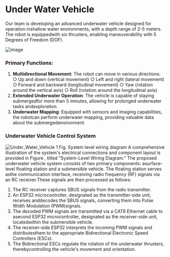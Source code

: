 # Under Water Vehicle 
Our team is developing an advanced underwater vehicle designed for operation inshallow water environments, with a depth range of 2-5 meters. The robot is equippedwith six thrusters, enabling maneuverability with 5 Degrees of Freedom (DOF).

![image](https://github.com/user-attachments/assets/d058e469-873a-4238-8e82-6f5734f3a49f)

### Primary Functions:
1. **Multidirectional Movement**: The robot can move in various directions:
○ Up and down (vertical movement)
○ Left and right (lateral movement)
○ Forward and backward (longitudinal movement)
○ Yaw (rotation around the vertical axis)
○ Roll (rotation around the longitudinal axis)
2. **Extended Underwater Operation**: The vehicle is capable of staying submergedfor more than 5 minutes, allowing for prolonged underwater tasks andexploration.
3. **Underwater Mapping**: Equipped with sensors and imaging capabilities, the robotcan perform underwater mapping, providing valuable data about the submergedenvironment.

### Underwater Vehicle Control System
![Under_Water_Vehicle 1](https://github.com/user-attachments/assets/aa94af0c-facf-407e-80cf-7571781d4e8f)
                                  Fig. System level wiring diagram
A comprehensive illustration of the system's electrical connections and component
layout is provided in Figure , titled "System-Level Wiring Diagram."
The proposed underwater vehicle system consists of two primary components: asurface-level floating station and a submersible vehicle. The floating station serves asthe communication interface, receiving radio frequency (RF) signals via an RC receiver.These signals are then processed as follows:
1. The RC receiver captures SBUS signals from the radio transmitter.
2. An ESP32 microcontroller, designated as the transmitter-side unit, receives anddecodes the SBUS signals, converting them into Pulse Width Modulation (PWM)signals.
3. The decoded PWM signals are transmitted via a CAT6 Ethernet cable to asecond ESP32 microcontroller, designated as the receiver-side unit, locatedwithin the submersible vehicle.
4. The receiver-side ESP32 interprets the incoming PWM signals and distributesthem to the appropriate Bidirectional Electronic Speed Controllers (ESCs).
5. The Bidirectional ESCs regulate the rotation of the underwater thrusters, therebycontrolling the vehicle's movement and orientation.




